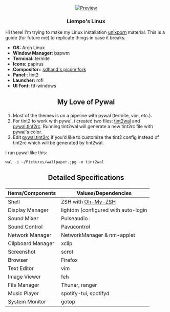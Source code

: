 <p align="center"><a name="top" href="https://github.com/liempo/dots"><img src="https://thumbs.gfycat.com/AccurateYawningAnchovy-size_restricted.gif" alt="Preview" align="center"></a></p>

### <p align="center"> Liempo's Linux </p>
Hi there! I'm trying to make my Linux installation [unixporn](https://reddit.com/r/unixporn) material. This is a guide (for future me) to replicate things in case it breaks.
- **OS:** Arch Linux
- **Window Manager:** bspwm
- **Terminal:** termite
- **Icons:** papirus
- **Compositor:**: [sdhand's picom fork](https://github.com/sdhand/picom)
- **Panel:**: tint2
- **Launcher:** rofi
- **UI Font:** ttf-windows

## <p align="center">My Love of Pywal</p>
1. Most of the themes is on a pipeline with pywal (termite, vim, etc.). 
2. For tint2 to work with pywal, i created two files: [tint2wal](https://github.com/liempo/dots/blob/master/.bin/tint2wal) and [pywal.tint2rc](https://github.com/liempo/dots/blob/master/.config/tint2/pywal.tint2rc). Running tint2wal will generate a new tint2rc file with pywal's color. 
3. Edit [pywal.tint2rc](https://github.com/liempo/dots/blob/master/.config/tint2/pywal.tint2rc) if you'd like to customize the tint2 config instead of tint2rc which will be generated by tint2wal.

I run pywal like this:
```
wal -i ~/Pictures/wallpaper.jpg -o tint2wal
```

 ## <p align="center">Detailed Specifications</p>
| Items/Components     | Values/Dependencies                                                                                  |
|----------------------|------------------------------------------------------------------------------------------------------|
| Shell                | ZSH with [Oh-My-ZSH](https://github.com/ohmyzsh/ohmyzsh)                                             |
| Display Manager      | lightdm (configured with auto-login                                                                  |
| Sound Mixer          | Pulseaudio                                                                                           |
| Sound Control        | Pavucontrol                                                                                          |
| Network Manager      | NetworkManager & nm-applet                                                                           |
| Clipboard Manager    | xclip                                                                                                |
| Screenshot           | scrot                                                                                                |
| Browser              | Firefox                                                                                              |
| Text Editor          | vim                                                                                                  |
| Image Viewer         | feh                                                                                                  |
| File Manager         | Thunar, ranger                                                                                       |
| Music Player         | spotify-tui, spotifyd                                                                                |
| System Monitor       | gotop                                                                                                |
